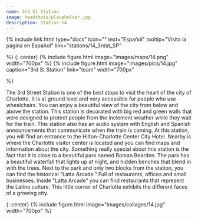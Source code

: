 ```yaml
---
name: 3rd St Station
image: headshots/placeholder.jpg
description: Station 14
---
```


{%
  include link.html
  type="docs"
  icon=""
  text="Español"
  tooltip="Visita la página en Español"
  link="stations/14_3rdst_SP"

%}
{:.center}
{%
  include figure.html
  image="images/maps/14.png"
  width="700px"
%}
{%
  include figure.html
  image="images/pics/14.jpg"
  caption="3rd St Station"
  link="team"
  width="700px"

%}



The 3rd Street Station is one of the best stops to visit the heart of the city of Charlotte. It is at ground level and very accessible for people who use wheelchairs. You can enjoy a beautiful view of the city from below and above the station. This station is decorated with big red and green walls that were designed to protect people from the inclement weather while they wait for the train. This station also has an audio system with English and Spanish announcements that communicate when the train is coming.  At this station, you will find an entrance to the Hilton-Charlotte Center City Hotel. Nearby is where the Charlotte visitor center is located and you can find maps and information about the city. Something really special about this station is the fact that it is close to a beautiful park named Roman Bearden.  The park has a beautiful waterfall that lights up at night, and hidden benches that blend in with the trees. Next to the park and only two blocks from the station, you can find the historical  “Latta Arcade.” Full of restaurants, offices and small businesses. Inside “Latta Arcade” you can find restaurants that represent the Latino culture.  This little corner of Charlotte exhibits the different faces of a growing city.   

{:.center}
{%
include figure.html
image="images/collages/14.jpg"
width="700px"
%}
